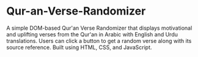 # Qur-an-Verse-Randomizer
A simple DOM-based Qur'an Verse Randomizer that displays motivational and uplifting verses from the Qur'an in Arabic with English and Urdu translations. Users can click a button to get a random verse along with its source reference. Built using HTML, CSS, and JavaScript.
